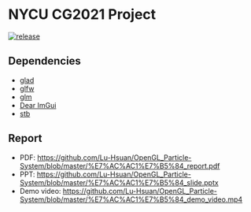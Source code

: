 # NYCU CG2021 Project

[![release](https://github.com/TheLurkingCat/CG2021-HW3/actions/workflows/build.yml/badge.svg?branch=release&event=push)](https://github.com/TheLurkingCat/CG2021-HW3/actions/workflows/build.yml)

## Dependencies

- [glad](https://github.com/Dav1dde/glad)
- [glfw](https://github.com/glfw/glfw)
- [glm](https://github.com/g-truc/glm)
- [Dear ImGui](https://github.com/ocornut/imgui.git)
- [stb](https://github.com/nothings/stb)

## Report
* PDF: https://github.com/Lu-Hsuan/OpenGL_Particle-System/blob/master/%E7%AC%AC1%E7%B5%84_report.pdf
* PPT: https://github.com/Lu-Hsuan/OpenGL_Particle-System/blob/master/%E7%AC%AC1%E7%B5%84_slide.pptx
* Demo video: https://github.com/Lu-Hsuan/OpenGL_Particle-System/blob/master/%E7%AC%AC1%E7%B5%84_demo_video.mp4
